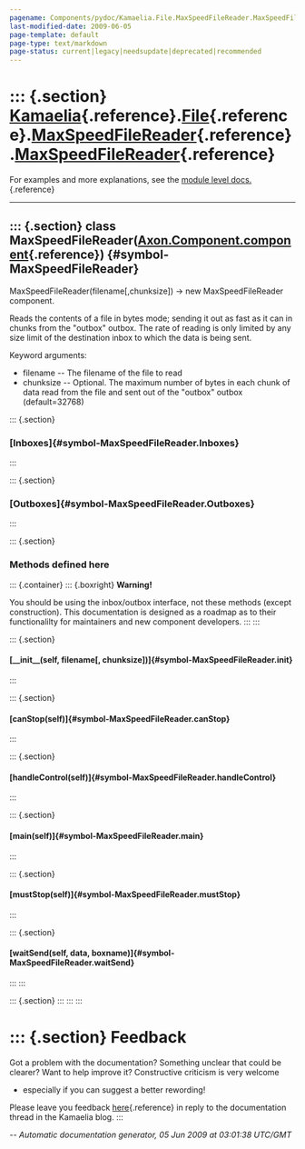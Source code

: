 ```yaml
---
pagename: Components/pydoc/Kamaelia.File.MaxSpeedFileReader.MaxSpeedFileReader
last-modified-date: 2009-06-05
page-template: default
page-type: text/markdown
page-status: current|legacy|needsupdate|deprecated|recommended
---
```

::: {.section}
[Kamaelia](/Components/pydoc/Kamaelia.html){.reference}.[File](/Components/pydoc/Kamaelia.File.html){.reference}.[MaxSpeedFileReader](/Components/pydoc/Kamaelia.File.MaxSpeedFileReader.html){.reference}.[MaxSpeedFileReader](/Components/pydoc/Kamaelia.File.MaxSpeedFileReader.MaxSpeedFileReader.html){.reference}
=======================================================================================================================================================================================================================================================================================================================

For examples and more explanations, see the [module level
docs.](/Components/pydoc/Kamaelia.File.MaxSpeedFileReader.html){.reference}

------------------------------------------------------------------------

::: {.section}
class MaxSpeedFileReader([Axon.Component.component](/Docs/Axon/Axon.Component.component.html){.reference}) {#symbol-MaxSpeedFileReader}
----------------------------------------------------------------------------------------------------------

MaxSpeedFileReader(filename\[,chunksize\]) -\> new MaxSpeedFileReader
component.

Reads the contents of a file in bytes mode; sending it out as fast as it
can in chunks from the \"outbox\" outbox. The rate of reading is only
limited by any size limit of the destination inbox to which the data is
being sent.

Keyword arguments:

-   filename \-- The filename of the file to read
-   chunksize \-- Optional. The maximum number of bytes in each chunk of
    data read from the file and sent out of the \"outbox\" outbox
    (default=32768)

::: {.section}
### [Inboxes]{#symbol-MaxSpeedFileReader.Inboxes}
:::

::: {.section}
### [Outboxes]{#symbol-MaxSpeedFileReader.Outboxes}
:::

::: {.section}
### Methods defined here

::: {.container}
::: {.boxright}
**Warning!**

You should be using the inbox/outbox interface, not these methods
(except construction). This documentation is designed as a roadmap as to
their functionalilty for maintainers and new component developers.
:::
:::

::: {.section}
#### [\_\_init\_\_(self, filename\[, chunksize\])]{#symbol-MaxSpeedFileReader.__init__}
:::

::: {.section}
#### [canStop(self)]{#symbol-MaxSpeedFileReader.canStop}
:::

::: {.section}
#### [handleControl(self)]{#symbol-MaxSpeedFileReader.handleControl}
:::

::: {.section}
#### [main(self)]{#symbol-MaxSpeedFileReader.main}
:::

::: {.section}
#### [mustStop(self)]{#symbol-MaxSpeedFileReader.mustStop}
:::

::: {.section}
#### [waitSend(self, data, boxname)]{#symbol-MaxSpeedFileReader.waitSend}
:::
:::

::: {.section}
:::
:::
:::

::: {.section}
Feedback
========

Got a problem with the documentation? Something unclear that could be
clearer? Want to help improve it? Constructive criticism is very welcome
- especially if you can suggest a better rewording!

Please leave you feedback
[here](../../../cgi-bin/blog/blog.cgi?rm=viewpost&nodeid=1142023701){.reference}
in reply to the documentation thread in the Kamaelia blog.
:::

*\-- Automatic documentation generator, 05 Jun 2009 at 03:01:38 UTC/GMT*
